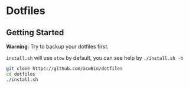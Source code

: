 # Dotfiles

## Getting Started

**Warning**: Try to backup your dotfiles first.

`install.sh` will use `stow` by default, you can see help by `./install.sh -h`

```bash
git clone https://github.com/acwBin/dotfiles
cd dotfiles
./install.sh
```

